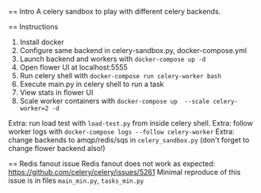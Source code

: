 == Intro
A celery sandbox to play with different celery backends.

== Instructions
1. Install docker
3. Configure same backend in celery-sandbox.py, docker-compose.yml
2. Launch backend and workers with `docker-compose up -d`
4. Open flower UI at localhost:5555
5. Run celery shell with `docker-compose run celery-worker bash`
6. Execute main.py in celery shell to run a task
7. View stats in flower UI
8. Scale worker containers with `docker-compose up  --scale celery-worker=2 -d`

Extra: run load test with `load-test.py` from inside celery shell.
Extra: follow worker logs with `docker-compose logs --follow celery-worker`
Extra: change backends to amqp/redis/sqs in `celery_sandbox.py` (don't forget to change flower backend also!)

== Redis fanout issue
Redis fanout does not work as expected: https://github.com/celery/celery/issues/5261
Minimal reproduce of this issue is in files `main_min.py`, `tasks_min.py`
